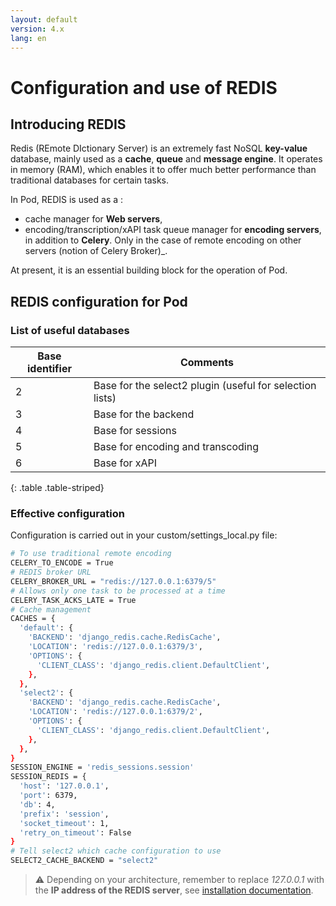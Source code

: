 ```yaml
---
layout: default
version: 4.x
lang: en
---
```


# Configuration and use of REDIS

## Introducing REDIS

Redis (REmote DIctionary Server) is an extremely fast NoSQL **key-value** database, mainly used as a **cache**, **queue** and **message engine**.
It operates in memory (RAM), which enables it to offer much better performance than traditional databases for certain tasks.

In Pod, REDIS is used as a :
 - cache manager for **Web servers**,
 - encoding/transcription/xAPI task queue manager for **encoding servers**, in addition to **Celery**. Only in the case of remote encoding on other servers (notion of Celery Broker)_.

At present, it is an essential building block for the operation of Pod.

## REDIS configuration for Pod

### List of useful databases

| Base identifier | Comments                        |
|------------------------|-------------------------------------|
| 2 | Base for the select2 plugin (useful for selection lists) |
| 3 | Base for the backend |
| 4 | Base for sessions |
| 5 | Base for encoding and transcoding |
| 6 | Base for xAPI |
{: .table .table-striped}

### Effective configuration

Configuration is carried out in your custom/settings_local.py file:

```sh
# To use traditional remote encoding
CELERY_TO_ENCODE = True
# REDIS broker URL
CELERY_BROKER_URL = "redis://127.0.0.1:6379/5"
# Allows only one task to be processed at a time
CELERY_TASK_ACKS_LATE = True
# Cache management
CACHES = {
  'default': {
    'BACKEND': 'django_redis.cache.RedisCache',
    'LOCATION': 'redis://127.0.0.1:6379/3',
    'OPTIONS': {
      'CLIENT_CLASS': 'django_redis.client.DefaultClient',
    },
  },
  'select2': {
    'BACKEND': 'django_redis.cache.RedisCache',
    'LOCATION': 'redis://127.0.0.1:6379/2',
    'OPTIONS': {
      'CLIENT_CLASS': 'django_redis.client.DefaultClient',
    },
  },
}
SESSION_ENGINE = 'redis_sessions.session'
SESSION_REDIS = {
  'host': '127.0.0.1',
  'port': 6379,
  'db': 4,
  'prefix': 'session',
  'socket_timeout': 1,
  'retry_on_timeout': False
}
# Tell select2 which cache configuration to use
SELECT2_CACHE_BACKEND = "select2"
```

> ⚠️ Depending on your architecture, remember to replace _127.0.0.1_ with the **IP address of the REDIS server**, see [installation documentation](install_standalone_en#redis).

